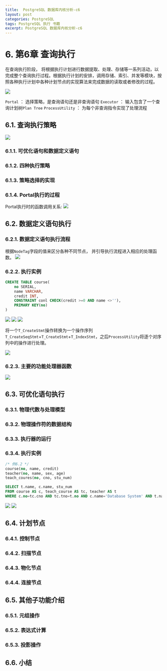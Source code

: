 ```yaml
---
title:  PostgreSQL 数据库内核分析-c6
layout: post
categories: PostgreSQL
tags: PostgreSQL 执行 书籍
excerpt: PostgreSQL 数据库内核分析-c6
---
```

# 6. 第6章 查询执行
在查询执行阶段， 将根据执行计划进行数据提取、处理、存储等一系列活动，以完成整个查询执行过程。根据执行计划的安排，调用存储、索引、并发等模块，按照各种执行计划中各种计划节点的实现算法来完成数据的读取或者修改的过程。

![](https://suzixinblog.oss-cn-shenzhen.aliyuncs.com/2021-01-12_115025.jpg)

`Portal` ： 选择策略，是查询语句还是非查询语句
`Executor` ： 输入包含了一个查询计划树`Plan Tree`
`ProcessUtility` ： 为每个非查询指令实现了处理流程


## 6.1. 查询执行策略
![](https://suzixinblog.oss-cn-shenzhen.aliyuncs.com/2021-01-12_123253.jpg)

### 6.1.1. 可优化语句和数据定义语句
### 6.1.2. 四种执行策略
### 6.1.3. 策略选择的实现
### 6.1.4. Portal执行的过程

Portal执行时的函数调用关系:
![](https://suzixinblog.oss-cn-shenzhen.aliyuncs.com/2021-01-12_141106.jpg)

## 6.2. 数据定义语句执行
### 6.2.1. 数据定义语句执行流程
根据`NodeTag`字段的值来区分各种不同节点， 并引导执行流程进入相应的处理函数。
![](https://suzixinblog.oss-cn-shenzhen.aliyuncs.com/2021-01-12_141141.jpg)

### 6.2.2. 执行实例
```sql
CREATE TABLE course(
    no SERIAL,
    name VARCHAR,
    credit INT,
    CONSTRAINT conl CHECK(credit >=0 AND name <>''),
    PRIMARY KEY(no)
)
```

![](https://suzixinblog.oss-cn-shenzhen.aliyuncs.com/2021-01-12_142205.jpg)
![](https://suzixinblog.oss-cn-shenzhen.aliyuncs.com/2021-01-12_142329.jpg)
![](https://suzixinblog.oss-cn-shenzhen.aliyuncs.com/2021-01-12_143411.jpg)

将一个`T_CreateStmt`操作转换为一个操作序列`T_CreateSeqStmt`+`T_CreateStmt`+`T_IndexStmt`，之后`ProcessUtility`将逐个对序列中的操作进行处理。

![](https://suzixinblog.oss-cn-shenzhen.aliyuncs.com/2021-01-12_143550.jpg)

### 6.2.3. 主要的功能处理器函数
![](https://suzixinblog.oss-cn-shenzhen.aliyuncs.com/2021-01-12_143948.jpg)

## 6.3. 可优化语句执行
### 6.3.1. 物理代数与处理模型
### 6.3.2. 物理操作符的数据结构
### 6.3.3. 执行器的运行
### 6.3.4. 执行实例
```sql
/* 例6.2 */
course(no, name, credit)
teacher(no, name, sex, age)
teach_coures(no, cno, stu_num)

SELECT t.name, c.name, stu_num
FROM course AS c, teach_course AS tc, teacher AS t
WHERE c.no=tc.cno AND tc.tno=t.no AND c.name='Database System' AND t.name='Jennifer';
```

![](https://suzixinblog.oss-cn-shenzhen.aliyuncs.com/2021-01-12_145754.jpg)
![](https://suzixinblog.oss-cn-shenzhen.aliyuncs.com/2021-01-12_150129.jpg)

## 6.4. 计划节点
### 6.4.1. 控制节点
### 6.4.2. 扫描节点
### 6.4.3. 物化节点
### 6.4.4. 连接节点
## 6.5. 其他子功能介绍
### 6.5.1. 元组操作
### 6.5.2. 表达式计算
### 6.5.3. 投影操作
## 6.6. 小结
